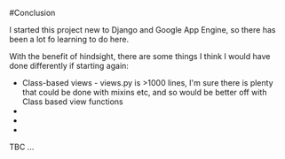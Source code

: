 #Conclusion

I started this project new to Django and Google App Engine, so there has been a lot fo learning to do here.

With the benefit of hindsight, there are some things I think I would have done differently if starting again:

+ Class-based views - views.py is >1000 lines, I'm sure there is plenty that could be done with mixins etc, and so would be better off with Class based view functions
+ 
+
+


TBC ...